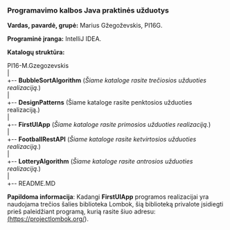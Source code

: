 ### Programavimo kalbos Java praktinės užduotys

**Vardas, pavardė, grupė:** Marius Gžegoževskis, PI16G.

**Programinė įranga:** IntelliJ IDEA.

**Katalogų struktūra:** 

PI16-M.Gzegozevskis\
      |\
      +-- <b>BubbleSortAlgorithm</b> (<i>Šiame kataloge rasite trečiosios užduoties realizaciją.</i>)\
  |\
  +-- <b>DesignPatterns</b> (Šiame kataloge rasite penktosios užduoties realizaciją.)\
  |\
  +-- <b>FirstUIApp</b> (<i>Šiame kataloge rasite primosios užduoties realizaciją.</i>)\
  |\
  +-- <b>FootballRestAPI</b> (<i>Šiame kataloge rasite ketvirtosios užduoties realizaciją.</i>)\
  |\
  +-- <b>LotteryAlgorithm</b> (<i>Šiame kataloge rasite antrosios užduoties realizaciją.</i>)\
  |\
  +-- README.MD

**Papildoma informacija**: Kadangi **FirstUIApp** programos realizacijai yra naudojama trečios šalies biblioteka Lombok, šią biblioteką privalote įsidiegti prieš paleidžiant programą, kurią rasite šiuo adresu: <a href="https://projectlombok.org/" target="_blank">(https://projectlombok.org/)</a>.
